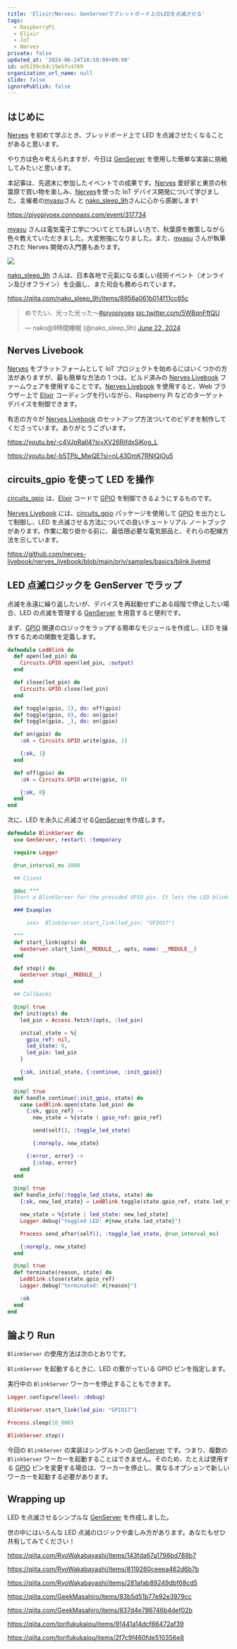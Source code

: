 ```yaml
---
title: 'Elixir/Nerves: GenServerでブレットボード上のLEDを点滅させる'
tags:
  - RaspberryPi
  - Elixir
  - IoT
  - Nerves
private: false
updated_at: '2024-06-24T18:50:08+09:00'
id: ad5199c6dc19e5fc4769
organization_url_name: null
slide: false
ignorePublish: false
---
```


[Elixir]: https://elixir-lang.org/
[Nerves]: https://nerves-project.org/
[Nerves Livebook]: https://github.com/nerves-livebook/nerves_livebook
[GenServer]: https://hexdocs.pm/elixir/GenServer.html
[circuits_gpio]: https://hexdocs.pm/circuits_gpio/readme.html
[GPIO]: https://en.wikipedia.org/wiki/General-purpose_input/output
[myasu]: https://twitter.com/etcinitd
[nako_sleep_9h]: https://twitter.com/nako_sleep_9h

## はじめに

[Nerves] を初めて学ぶとき、ブレッドボード上で LED を点滅させたくなることがあると思います。

やり方は色々考えられますが、今日は [GenServer] を使用した簡単な実装に挑戦してみたいと思います。

本記事は、先週末に参加したイベントでの成果です。[Nerves] 愛好家と東京の秋葉原で買い物を楽しみ、[Nerves]を使った IoT デバイス開発について学びました。主催者の[myasu]さん と [nako_sleep_9h]さんに心から感謝します!

https://piyopiyoex.connpass.com/event/317734

[myasu] さんは電気電子工学についてとても詳しい方で、秋葉原を散策しながら色々教えていただきました。大変勉強になりました。また、[myasu] さんが執筆された Nerves 開発の入門書もあります。

[![](https://nextpublishing.jp/wp-content/uploads/2023/11/N01905.jpg)](https://nextpublishing.jp/book/17353.html)

[nako_sleep_9h] さんは、日本各地で元氣になる楽しい技術イベント（オンライン及びオフライン）を企画し、また司会も務められています。

https://qiita.com/nako_sleep_9h/items/8956a061b014f11cc65c

<blockquote class="twitter-tweet"><p lang="ja" dir="ltr">めでたい、光った光った〜<a href="https://twitter.com/hashtag/piyopiyoex?src=hash&amp;ref_src=twsrc%5Etfw">#piyopiyoex</a> <a href="https://t.co/5WBqnFftQU">pic.twitter.com/5WBqnFftQU</a></p>&mdash; nako@9時間睡眠 (@nako_sleep_9h) <a href="https://twitter.com/nako_sleep_9h/status/1804441299258359890?ref_src=twsrc%5Etfw">June 22, 2024</a></blockquote> <script async src="https://platform.twitter.com/widgets.js" charset="utf-8"></script>

## Nerves Livebook

[Nerves] をプラットフォームとして IoT プロジェクトを始めるにはいくつかの方法がありますが、最も簡単な方法の 1 つは、ビルド済みの [Nerves Livebook] ファームウェアを使用することです。[Nerves Livebook] を使用すると、Web ブラウザー上で [Elixir] コーディングを行いながら、Raspberry Pi などのターゲット デバイスを制御できます。

有志の方々が [Nerves Livebook] のセットアップ方法ついてのビデオを制作してくださっています。ありがとうございます。

https://youtu.be/-c4VJpRaIl4?si=XV26RifdxSjKog_L

https://youtu.be/-b5TPb_MwQE?si=nL43DmK7RNIQjOu5

## circuits_gpio を使って LED を操作

[circuits_gpio] は、[Elixir] コードで [GPIO] を制御できるようにするものです。

[Nerves Livebook] には、[circuits_gpio] パッケージを使用して [GPIO] を出力として制御し、LED を点滅させる方法についての良いチュートリアル ノートブックがあります。作業に取り掛かる前に、最低限必要な電気部品と、それらの配線方法を示しています。

https://github.com/nerves-livebook/nerves_livebook/blob/main/priv/samples/basics/blink.livemd

## LED 点滅ロジックを GenServer でラップ

点滅を永遠に繰り返したいが、デバイスを再起動せずにある段階で停止したい場合、LED の点滅を管理する [GenServer] を用意すると便利です。

まず、[GPIO] 関連のロジックをラップする簡単なモジュールを作成し、LED を操作するための関数を定義します。

```elixir
defmodule LedBlink do
  def open(led_pin) do
    Circuits.GPIO.open(led_pin, :output)
  end

  def close(led_pin) do
    Circuits.GPIO.close(led_pin)
  end

  def toggle(gpio, 1), do: off(gpio)
  def toggle(gpio, 0), do: on(gpio)
  def toggle(gpio, _), do: on(gpio)

  def on(gpio) do
    :ok = Circuits.GPIO.write(gpio, 1)

    {:ok, 1}
  end

  def off(gpio) do
    :ok = Circuits.GPIO.write(gpio, 0)

    {:ok, 0}
  end
end
```

次に、LED を永久に点滅させる[GenServer]を作成します。

```elixir
defmodule BlinkServer do
  use GenServer, restart: :temporary

  require Logger

  @run_interval_ms 1000

  ## Client

  @doc """
  Start a BlinkServer for the provided GPIO pin. It lets the LED blink forever.

  ### Examples

      iex>  BlinkServer.start_link(led_pin: "GPIO17")

  """
  def start_link(opts) do
    GenServer.start_link(__MODULE__, opts, name: __MODULE__)
  end

  def stop() do
    GenServer.stop(__MODULE__)
  end

  ## Callbacks

  @impl true
  def init(opts) do
    led_pin = Access.fetch!(opts, :led_pin)

    initial_state = %{
      gpio_ref: nil,
      led_state: 0,
      led_pin: led_pin
    }

    {:ok, initial_state, {:continue, :init_gpio}}
  end

  @impl true
  def handle_continue(:init_gpio, state) do
    case LedBlink.open(state.led_pin) do
      {:ok, gpio_ref} ->
        new_state = %{state | gpio_ref: gpio_ref}

        send(self(), :toggle_led_state)

        {:noreply, new_state}

      {:error, error} ->
        {:stop, error}
    end
  end

  @impl true
  def handle_info(:toggle_led_state, state) do
    {:ok, new_led_state} = LedBlink.toggle(state.gpio_ref, state.led_state)

    new_state = %{state | led_state: new_led_state}
    Logger.debug("toggled LED: #{new_state.led_state}")

    Process.send_after(self(), :toggle_led_state, @run_interval_ms)

    {:noreply, new_state}
  end

  @impl true
  def terminate(reason, state) do
    LedBlink.close(state.gpio_ref)
    Logger.debug("terminated: #{reason}")

    :ok
  end
end
```

## 論より Run

`BlinkServer` の使用方法は次のとおりです。

`BlinkServer` を起動するときに、LED の繋がっている GPIO ピンを指定します。

実行中の `BlinkServer` ワーカーを停止することもできます。

```elixir
Logger.configure(level: :debug)

BlinkServer.start_link(led_pin: "GPIO17")

Process.sleep(10_000)

BlinkServer.stop()
```

今回の `BlinkServer` の実装はシングルトンの [GenServer] です。つまり、複数の `BlinkServer` ワーカーを起動することはできません。そのため、たとえば使用する [GPIO] ピンを変更する場合は、ワーカーを停止し、異なるオプションで新しいワーカーを起動する必要があります。

## Wrapping up

LED を点滅させるシンプルな [GenServer] を作成しました。

世の中にはいろんな LED 点滅のロジックや楽しみ方があります。あなたもぜひ共有してみてください！

https://qiita.com/RyoWakabayashi/items/143fda67a1798bd788b7

https://qiita.com/RyoWakabayashi/items/8119260ceeea462d6b7b

https://qiita.com/RyoWakabayashi/items/281afab89249dbf68cd5

https://qiita.com/GeekMasahiro/items/83b5d51b77e92e3979cc

https://qiita.com/GeekMasahiro/items/837d4e786746b4def02b

https://qiita.com/torifukukaiou/items/91441a14dcf66472af39

https://qiita.com/torifukukaiou/items/2f7c9f460fde510356e8
